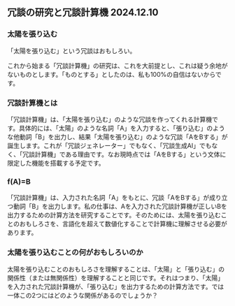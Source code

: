 ## 冗談の研究と冗談計算機 2024.12.10

### 太陽を張り込む

「太陽を張り込む」という冗談はおもしろい。

これから始まる「冗談計算機」の研究は、これを大前提とし、これは疑う余地がないものとします。「ものとする」としたのは、私も100%の自信はないからです。

### 冗談計算機とは

「冗談計算機」は、「太陽を張り込む」のような冗談を作ってくれる計算機です。具体的には、「太陽」のような名詞「A」を入力すると、「張り込む」のような他動詞「B」を出力し、結果「太陽を張り込む」のような冗談「AをBする」が誕生します。これが「冗談ジェネレーター」でもなく、「冗談生成AI」でもなく、「冗談計算機」である理由です。なお現時点では「AをBする」という文体に限定した機能を搭載する予定です。

### f(A)=B

「冗談計算機」は、入力された名詞「A」をもとに、冗談「AをBする」が成り立つ動詞「B」を出力します。私の仕事は、Aを入力された冗談計算機が正しいBを出力するための計算方法を研究することです。そのためには、太陽を張り込むことのおもしろさを、言語化を超えて数値化することで計算機に理解させる必要があります。

### 太陽を張り込むことの何がおもしろいのか

太陽を張り込むことのおもしろさを理解することは、「太陽」と「張り込む」の関係性（または無関係性）を理解することと同じです。それはつまり、「太陽」を入力された冗談計算機が、「張り込む」を出力するための計算方法です。では一体この2つにはどのような関係があるのでしょうか？













